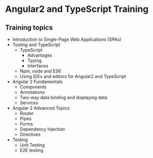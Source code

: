 # Angular2 and TypeScript Training

## Training topics

- Introduction to Single-Page Web Applications (SPAs)
- Tooling and TypeScript
  - TypeScript
    - Advantages
    - Typing
    - Interfaces
  - Npm, node and ES6
  - Using IDEs and editors for Angular2 and TypeScript
- Angular 2 Fundamentals
  - Components
  - Annotations
  - Two-way data binding and displaying data
  - Services
- Angular 2 Advanced Topics
  - Router
  - Pipes
  - Forms
  - Dependency Injection
  - Directives
- Testing
  - Unit Testing
  - E2E testing
  
